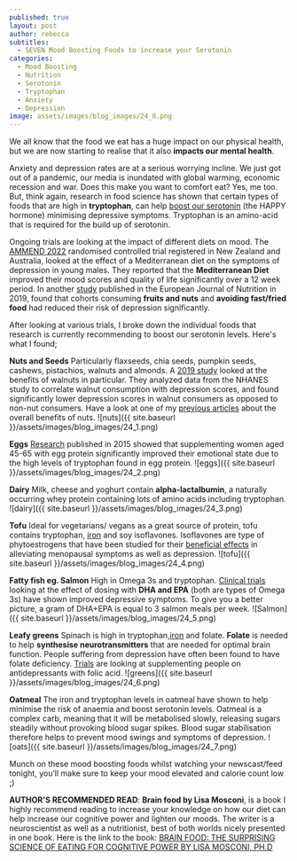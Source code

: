 ```yaml
---
published: true
layout: post
author: rebecca
subtitles:
  - SEVEN Mood Boosting Foods to increase your Serotonin
categories:
  - Mood Boosting
  - Nutrition
  - Serotonin
  - Tryptophan
  - Anxiety
  - Depression
image: assets/images/blog_images/24_8.png
---
```

We all know that the food we eat has a huge impact on our physical health, but we are now starting to realise that it also **impacts our mental health**. 

Anxiety and depression rates are at a serious worrying incline. We just got out of a pandemic, our media is inundated with global warming, economic recession and war. Does this make you want to comfort eat? Yes, me too. But, think again,  research in food science has shown that certain types of foods that are high in **tryptophan**, can help [boost our serotonin](https://www.mdpi.com/2072-6643/8/1/56/htm)  (the HAPPY hormone) minimising depressive symptoms. Tryptophan is an amino-acid that is required for the build up of serotonin.

Ongoing trials are looking at the impact of different diets on mood. The [AMMEND 2022](https://pubmed.ncbi.nlm.nih.gov/35441666/) randomised controlled trial registered in New Zealand and Australia, looked at the effect of a Mediterranean diet on the symptoms of depression in young males. They reported that the **Mediterranean Diet** improved their mood scores and quality of life significantly over a 12 week period. In another [study](https://link.springer.com/article/10.1007/s00394-018-1653-x) published in the European Journal of Nutrition in 2019, found that cohorts consuming **fruits and nuts** and **avoiding fast/fried food** had reduced their risk of depression significantly. 

After looking at various trials, I broke down the individual foods that research is currently recommending to boost our serotonin levels. Here's what I found; 


**Nuts and  Seeds** 
Particularly flaxseeds, chia seeds, pumpkin seeds, cashews, pistachios, walnuts and almonds. A [2019 study](https://www.mdpi.com/2072-6643/11/2/275/htm) looked at the benefits of walnuts in particular. They analyzed data from the NHANES study to correlate walnut consumption with depression scores, and found significantly lower depression scores in walnut consumers as opposed to non-nut consumers. Have a look at one of my [previous articles](https://rebmdsportsnutrition.com/secret-to-healthy-heart-blood-vessels/) about the overall benefits of nuts. 
![nuts]({{ site.baseurl }}/assets/images/blog_images/24_1.png)

**Eggs**
[Research](https://www.cambridge.org/core/journals/british-journal-of-nutrition/article/chronic-treatment-with-a-tryptophanrich-protein-hydrolysate-improves-emotional-processing-mental-energy-levels-and-reaction-time-in-middleaged-women/AB54DC8C47AF5C589B87EDD30B382386) published in 2015 showed that supplementing women aged 45-65 with egg protein significantly improved  their emotional state due to the high levels of tryptophan found in egg protein. 
![eggs]({{ site.baseurl }}/assets/images/blog_images/24_2.png)

**Dairy** 
Milk, cheese and yoghurt contain **alpha-lactalbumin**, a naturally occurring whey protein containing lots of amino acids including tryptophan.
![dairy]({{ site.baseurl }}/assets/images/blog_images/24_3.png)

**Tofu** 
Ideal for vegetarians/ vegans as a great source of protein, tofu contains tryptophan, [iron](https://rebmdsportsnutrition.com/how-to-add-iron/) and soy isoflavones. Isoflavones are type of phytoestrogens that have been studied for their [beneficial effects](https://www.ncbi.nlm.nih.gov/pmc/articles/PMC5181104/) in alleviating menopausal symptoms as well as depression. 
![tofu]({{ site.baseurl }}/assets/images/blog_images/24_4.png)

**Fatty fish eg. Salmon**
High in Omega 3s and tryptophan. [Clinical trials](https://www.health.harvard.edu/blog/omega-3-fatty-acids-for-mood-disorders-2018080314414#:~:text=How%20might%20omega%2D3s%20improve,that%20may%20help%20relieve%20depression.) looking at the effect of dosing with **DHA and EPA** (both are types of Omega 3s) have shown improved depressive symptoms. To give you a better picture, a gram of DHA+EPA is equal to 3 salmon meals per week. 
![Salmon]({{ site.baseurl }}/assets/images/blog_images/24_5.png)

**Leafy greens**
Spinach is high in tryptophan,[iron](https://rebmdsportsnutrition.com/how-to-add-iron/) and folate. **Folate** is needed to help **synthesise neurotransmitters** that are needed for optimal brain function. People suffering from depression have often been found to have folate deficiency. [Trials](https://www.sciencedirect.com/science/article/pii/S0965229921001114) are looking at supplementing people on antidepressants with folic acid. 
![greens]({{ site.baseurl }}/assets/images/blog_images/24_6.png)

**Oatmeal**
The iron and tryptophan levels in oatmeal have shown to help minimise the risk of anaemia and boost serotonin levels. Oatmeal is a complex carb, meaning that it will be metabolised slowly, releasing sugars steadily without provoking blood sugar spikes. Blood sugar stabilisation therefore helps to prevent mood swings and symptoms of depression. 
![oats]({{ site.baseurl }}/assets/images/blog_images/24_7.png)

Munch on these mood boosting foods whilst watching your newscast/feed tonight, you’ll make sure to keep your mood elevated and calorie count low ;)

**AUTHOR'S RECOMMENDED READ**: **Brain food by Lisa Mosconi**, is a book I highly recommend reading to increase your knowledge on how our diet can help increase our cognitive power and lighten our moods. The writer is a neuroscientist as well as a nutritionist, best of both worlds nicely presented in one book. Here is the link to the book: [BRAIN FOOD: THE SURPRISING SCIENCE OF EATING FOR COGNITIVE POWER BY LISA MOSCONI, PH.D](https://tidd.ly/3zZ8cYn)
